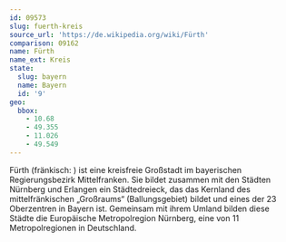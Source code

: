 ```yaml
---
id: 09573
slug: fuerth-kreis
source_url: 'https://de.wikipedia.org/wiki/Fürth'
comparison: 09162
name: Fürth
name_ext: Kreis
state:
  slug: bayern
  name: Bayern
  id: '9'
geo:
  bbox:
    - 10.68
    - 49.355
    - 11.026
    - 49.549
---
```


Fürth (fränkisch: ) ist eine kreisfreie Großstadt im bayerischen Regierungsbezirk Mittelfranken. Sie bildet zusammen mit den Städten Nürnberg und Erlangen ein Städtedreieck, das das Kernland des mittelfränkischen „Großraums“ (Ballungsgebiet) bildet und eines der 23 Oberzentren in Bayern ist. Gemeinsam mit ihrem Umland bilden diese Städte die Europäische Metropolregion Nürnberg, eine von 11 Metropolregionen in Deutschland.
